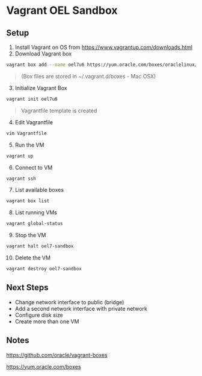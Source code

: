 # Vagrant OEL Sandbox

## Setup
1. Install Vagrant on OS from https://www.vagrantup.com/downloads.html
2. Download Vagrant box
  ```bash
  vagrant box add --name oel7u6 https://yum.oracle.com/boxes/oraclelinux/latest/ol7-latest.box
  ```
  > (Box files are stored in ~/.vagrant.d/boxes - Mac OSX)
3. Initialize Vagrant Box
  ```bash
  vagrant init oel7u6
  ```
  > Vagrantfile template is created
4. Edit Vagrantfile
  ```bash
  vim Vagrantfile
  ```
5. Run the VM
  ```bash
  vagrant up
  ```
6. Connect to VM
  ```bash
  vagrant ssh
  ```
7. List available boxes
  ```bash
  vagrant box list
  ```
8. List running VMs
  ```bash
  vagrant global-status
  ```
9. Stop the VM
  ```bash
  vagrant halt oel7-sandbox
  ```
10. Delete the VM
  ```bash
  vagrant destroy oel7-sandbox
  ```

## Next Steps
* Change network interface to public (bridge)
* Add a second network interface with private network
* Configure disk size
* Create more than one VM

## Notes
https://github.com/oracle/vagrant-boxes

https://yum.oracle.com/boxes

